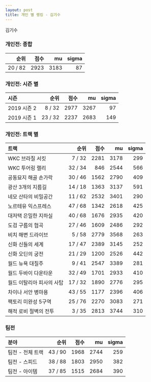```yaml
---
layout: post
title: 개인 별 랭킹 - 김기수
---
```


김기수

### 개인전: 종합

| 순위 | 점수 | mu | sigma |
|---:|---:|---:|---:|
| 20 / 82 | 2923 | 3183 | 87 |

### 개인전: 시즌 별

| 시즌 | 순위 | 점수 | mu | sigma |
|:---|---:|---:|---:|---:|
| 2019 시즌 2 | 8 / 32 | 2977 | 3267 | 97 |
| 2019 시즌 1 | 23 / 32 | 2237 | 2683 | 149 |

### 개인전: 트랙 별

| 트랙 | 순위 | 점수 | mu | sigma |
|:---|---:|---:|---:|---:|
| WKC 브라질 서킷 | 7 / 32 | 2281 | 3178 | 299 |
| WKC 투어링 랠리 | 32 / 34 | 846 | 2544 | 566 |
| 공동묘지 해골 손가락 | 30 / 46 | 1562 | 2790 | 409 |
| 광산 3개의 지름길 | 14 / 18 | 1363 | 3137 | 591 |
| 네모 산타의 비밀공간 | 11 / 62 | 2532 | 3401 | 290 |
| 노르테유 익스프레스 | 47 / 68 | 1342 | 2618 | 425 |
| 대저택 은밀한 지하실 | 40 / 68 | 1676 | 2935 | 420 |
| 도검 구름의 협곡 | 27 / 46 | 1609 | 2486 | 292 |
| 비치 해변 드라이브 | 5 / 58 | 2779 | 3568 | 263 |
| 신화 신들의 세계 | 17 / 47 | 2389 | 3145 | 252 |
| 신화 오딘의 궁전 | 21 / 29 | 1200 | 2526 | 442 |
| 월드 뉴욕 대질주 | 9 / 41 | 2547 | 3389 | 281 |
| 월드 두바이 다운타운 | 32 / 49 | 1701 | 2933 | 410 |
| 월드 이탈리아 피사의 사탑 | 17 / 32 | 1890 | 2776 | 295 |
| 차이나 서안 병마용 | 43 / 55 | 1177 | 2396 | 406 |
| 팩토리 미완성 5구역 | 25 / 76 | 2270 | 3083 | 271 |
| 해적 로비 절벽의 전투 | 3 / 35 | 2813 | 3744 | 310 |

### 팀전

| 분야 | 순위 | 점수 | mu | sigma |
|:---|---:|---:|---:|---:|
| 팀전 - 전체 트랙 | 43 / 90 | 1968 | 2744 | 259 |
| 팀전 - 스피드 | 38 / 88 | 1803 | 2950 | 382 |
| 팀전 - 아이템 | 37 / 85 | 1515 | 2684 | 390 |
